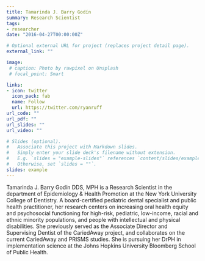 ```yaml
---
title: Tamarinda J. Barry Godín
summary: Research Scientist
tags:
- researcher
date: "2016-04-27T00:00:00Z"

# Optional external URL for project (replaces project detail page).
external_link: ""

image:
 # caption: Photo by rawpixel on Unsplash
 # focal_point: Smart

links:
- icon: twitter
  icon_pack: fab
  name: Follow
  url: https://twitter.com/ryanruff
url_code: ""
url_pdf: ""
url_slides: ""
url_video: ""

# Slides (optional).
#   Associate this project with Markdown slides.
#   Simply enter your slide deck's filename without extension.
#   E.g. `slides = "example-slides"` references `content/slides/example-slides.md`.
#   Otherwise, set `slides = ""`.
slides: example
---
```


Tamarinda J. Barry Godín DDS, MPH is a Research Scientist in the department of Epidemiology & Health Promotion at the New York University College of Dentistry. A board-certified pediatric dental specialist and public health practitioner, her research centers on increasing oral health equity and psychosocial functioning for high-risk, pediatric, low-income, racial and ethnic minority populations, and people with intellectual and physical disabilities. She previously served as the Associate Director and Supervising Dentist of the CariedAway project, and collaborates on the current CariedAway and PRISMS studies. She is pursuing her DrPH in implementation science at the Johns Hopkins University Bloomberg School of Public Health.
